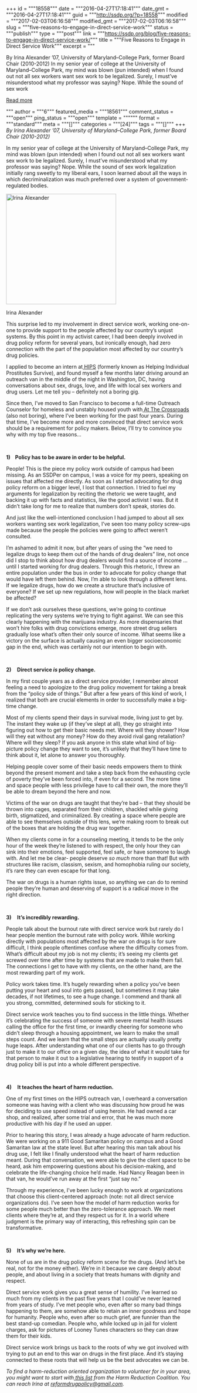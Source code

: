 +++
id = """18558"""
date = """2016-04-27T17:18:41"""
date_gmt = """2016-04-27T17:18:41"""
guid = """http://ssdp.org/?p=18558"""
modified = """2017-02-03T06:16:58"""
modified_gmt = """2017-02-03T06:16:58"""
slug = """five-reasons-to-engage-in-direct-service-work"""
status = """publish"""
type = """post"""
link = """https://ssdp.org/blog/five-reasons-to-engage-in-direct-service-work/"""
title = """Five Reasons to Engage in Direct Service Work"""
excerpt = """<p>By Irina Alexander ’07, University of Maryland–College Park, former Board Chair (2010-2012) In my senior year of college at the University of Maryland–College Park, my mind was blown (pun intended) when I found out not all sex workers want sex work to be legalized. Surely, I must’ve misunderstood what my professor was saying? Nope. While the sound of sex work</p>
<div class="h10"></div>
<p><a class="more-link2 flat" href="https://ssdp.org/blog/five-reasons-to-engage-in-direct-service-work/">Read more</a></p>
"""
author = """6"""
featured_media = """18561"""
comment_status = """open"""
ping_status = """open"""
template = """"""
format = """standard"""
meta = """[]"""
categories = """[24]"""
tags = """[]"""
+++
<i><span style="font-weight: 400;">By Irina Alexander ’07, University of Maryland–College Park, former Board Chair (2010-2012)</span></i>

<span style="font-weight: 400;">In my senior year of college at the University of Maryland–College Park, my mind was blown (pun intended) when I found out not all sex workers want sex work to be legalized. Surely, I must’ve misunderstood what my professor was saying? Nope. While the sound of sex work legalization initially rang sweetly to my liberal ears, I soon learned about all the ways in which decriminalization was much preferred over a system of government-regulated bodies.</span>

<div id="attachment_18561" style="width: 310px" class="wp-caption alignright"><a href="/assets/IMG_1173.jpg"><img class="size-medium wp-image-18561" src="http://ssdp.org/assets/IMG_1173-300x300.jpg" alt="Irina Alexander" width="300" height="300" /></a><p class="wp-caption-text">Irina Alexander</p></div>

<span style="font-weight: 400;">This surprise led to my involvement in direct service work, working one-on-one to provide support to the people affected by our country’s unjust systems. By this point in my activist career, I had been deeply involved in drug policy reform for several years, but ironically enough, had zero connection with the part of the population most affected by our country’s drug policies.</span>

<span style="font-weight: 400;">I applied to become an intern at</span><a href="http://www.hips.org" target="_blank"> <span style="font-weight: 400;">HIPS</span></a><span style="font-weight: 400;"> (formerly known as Helping Individual Prostitutes Survive), and found myself a few months later driving around an outreach van in the middle of the night in Washington, DC, having conversations about sex, drugs, love, and life with local sex workers and drug users. Let me tell you – definitely not a boring gig.</span>

<span style="font-weight: 400;">Since then, I’ve moved to San Francisco to become a full-time Outreach Counselor for homeless and unstably housed youth with</span><a href="http://www.atthecrossroads.org" target="_blank"> <span style="font-weight: 400;">At The Crossroads</span></a><span style="font-weight: 400;"> (also not boring), where I’ve been working for the past four years. During that time, I’ve become more and more convinced that direct service work should be a requirement for policy makers. Below, I’ll try to convince you why with my top five reasons…</span>

&nbsp;

<b>1)</b><b>    </b><b>Policy has to be aware in order to be helpful.</b>

<span style="font-weight: 400;">People! This is the piece my policy work outside of campus had been missing. As an SSDPer on campus, I was a voice for my peers, speaking on issues that affected me directly. As soon as I started advocating for drug policy reform on a bigger level, I lost that connection. I tried to fuel my arguments for legalization by reciting the rhetoric we were taught, and backing it up with facts and statistics, like the good activist I was. But it didn’t take long for me to realize that numbers don’t speak, stories do.</span>

<span style="font-weight: 400;">And just like the well-intentioned conclusion I had jumped to about all sex workers wanting sex work legalization, I’ve seen too many policy screw-ups made because the people the policies were going to affect weren’t consulted.</span>

<span style="font-weight: 400;">I’m ashamed to admit it now, but after years of using the “we need to legalize drugs to keep them out of the hands of drug dealers” line, not once did I stop to think about how drug dealers would find a source of income … until I started working for drug dealers. </span><span style="font-weight: 400;">Through this rhetoric, I threw an entire population under the bus in order to advocate for policy change that would have left them behind. </span><span style="font-weight: 400;">Now, I’m able to look through a different lens. If we legalize drugs, how do we create a structure that’s inclusive of everyone? If we set up new regulations, how will people in the black market be affected?</span>

<span style="font-weight: 400;">If we don’t ask ourselves these questions, we’re going to continue replicating the very systems we’re trying to fight against. We can see this clearly happening with the marijuana industry. As more dispensaries that won’t hire folks with drug convictions emerge, more street drug sellers gradually lose what’s often their only source of income. What seems like a victory on the surface is actually causing an even bigger socioeconomic gap in the end, which was certainly not our intention to begin with.</span>

&nbsp;

<b>2)</b><span style="font-weight: 400;">    </span><b>Direct service </b><b><i>is</i></b><b> policy change.</b>

<span style="font-weight: 400;">In my first couple years as a direct service provider, I remember almost feeling a need to apologize to the drug policy movement for taking a break from the “policy side of things.” But after a few years of this kind of work, I realized that both are crucial elements in order to successfully make a big-time change.</span>

<span style="font-weight: 400;">Most of my clients spend their days in survival mode, living just to get by. The instant they wake up (if they’ve slept at all), they go straight into figuring out how to get their basic needs met. Where will they shower? How will they eat without any money? How do they avoid rival gang retaliation? Where will they sleep? If you ask anyone in this state what kind of big-picture policy change they want to see, it’s unlikely that they’ll have time to think about it, let alone to answer you thoroughly.</span>

<span style="font-weight: 400;">Helping people cover some of their basic needs empowers them to think beyond the present moment and take a step back from the exhausting cycle of poverty they’ve been forced into, if even for a second. The more time and space people with less privilege have to call their own, the more they’ll be able to dream beyond the here and now.</span>

<span style="font-weight: 400;">Victims of the war on drugs are taught that they’re bad – that they should be thrown into cages, separated from their children, shackled while giving birth, stigmatized, and criminalized. By creating a space where people are able to see themselves outside of this lens, we’re making room to break out of the boxes that are holding the drug war together.</span>

<span style="font-weight: 400;">When my clients come in for a counseling meeting, it tends to be the only hour of the week they’re listened to with respect, the only hour they can sink into their emotions, feel supported, feel safe, or have someone to laugh with. And let me be clear- people deserve </span><i><span style="font-weight: 400;">so much</span></i><span style="font-weight: 400;"> more than that! But with structures like racism, classism, sexism, and homophobia ruling our society, it’s rare they can even escape for that long.</span>

<span style="font-weight: 400;">The war on drugs is a human rights issue, so anything we can do to remind people they’re human and deserving of support is a radical move in the right direction. </span>

&nbsp;

<b>3)</b><span style="font-weight: 400;">    </span><b>It’s incredibly rewarding.</b>

<span style="font-weight: 400;">People talk about the burnout rate with direct service work but rarely do I hear people mention the burnout rate with policy work. While working directly with populations most affected by the war on drugs is for sure difficult, I think people oftentimes confuse where the difficulty comes from. What’s difficult about my job is not my clients; it’s seeing my clients get screwed over time after time by systems that are made to make them fail. The connections I get to have with my clients, on the other hand, are the most rewarding part of my work.</span>

<span style="font-weight: 400;">Policy work takes time. It’s hugely rewarding when a policy you’ve been putting your heart and soul into gets passed, but sometimes it may take decades, if not lifetimes, to see a huge change. I commend and thank all you strong, committed, determined souls for sticking to it.</span>

<span style="font-weight: 400;">Direct service work teaches you to find success in the little things. Whether it’s celebrating the success of someone with severe mental health issues calling the office for the first time, or inwardly cheering for someone who didn’t sleep through a housing appointment, we learn to make the small steps count. And we learn that the small steps are actually usually pretty huge leaps. After understanding what one of our clients has to go through just to make it to our office on a given day, the idea of what it would take for that person to make it out to a legislative hearing to testify in support of a drug policy bill is put into a whole different perspective.</span>

&nbsp;

<b>4)</b><span style="font-weight: 400;">    </span><b>It teaches the heart of harm reduction.</b>

<span style="font-weight: 400;">One of my first times on the HIPS outreach van, I overheard a conversation someone was having with a client who was discussing how proud he was for deciding to use speed instead of using heroin. He had owned a car shop, and realized, after some trial and error, that he was much more productive with his day if he used an upper.</span>

<span style="font-weight: 400;">Prior to hearing this story, I was already a huge advocate of harm reduction. We were working on a 911 Good Samaritan policy on campus and a Good Samaritan law at the state level. But after hearing this man talk about his drug use, I felt like I finally understood what the heart of harm reduction meant. During that conversation, we were able to give the client space to be heard, ask him empowering questions about his decision-making, and celebrate the life-changing choice he’d made. Had Nancy Reagan been in that van, he would’ve run away at the first “just say no.”</span>

<span style="font-weight: 400;">Through my experience, I’ve been lucky enough to work at organizations that choose this client-centered approach (note: not all direct service organizations do). I’ve seen how the model of harm reduction works for some people much better than the zero-tolerance approach. We meet clients where they’re at, and they respect us for it. In a world where judgment is the primary way of interacting, this refreshing spin can be transformative.</span>

&nbsp;

<b>5)</b><span style="font-weight: 400;">    </span><b>It’s why we’re here.</b>

<span style="font-weight: 400;">None of us are in the drug policy reform scene for the drugs. (And let’s be real, not for the money either). We’re in it because we care deeply about people, and about living in a society that treats humans with dignity and respect.</span>

<span style="font-weight: 400;">Direct service work gives you a great sense of humility. I’ve learned so much from my clients in the past five years that I could’ve never learned from years of study. I’ve met people who, even after so many bad things happening to them, are somehow able to retain an inner goodness and hope for humanity. People who, even after so much grief, are funnier than the best stand-up comedian. People who, while locked up in jail for violent charges, ask for pictures of Looney Tunes characters so they can draw them for their kids.</span>

<span style="font-weight: 400;">Direct service work brings us back to the roots of why we got involved with trying to put an end to this war on drugs in the first place. And it’s staying connected to these roots that will help us be the best advocates we can be.</span>

<i><span style="font-weight: 400;">To find a harm-reduction oriented organization to volunteer for in your area, you might want to start with</span></i><a href="http://harmreduction.org/connect-locally/"> <i><span style="font-weight: 400;">this list</span></i></a><i><span style="font-weight: 400;"> from the Harm Reduction Coalition. You can reach Irina at </span></i><a href="mailto:reformdrugpolicy@gmail.com"><i><span style="font-weight: 400;">reformdrugpolicy@gmail.com</span></i></a><i><span style="font-weight: 400;">. </span></i>
